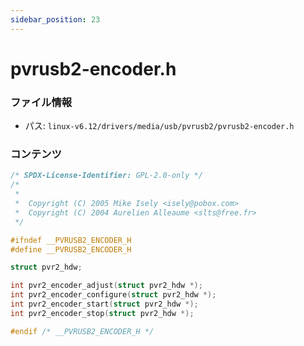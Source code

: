 ```yaml
---
sidebar_position: 23
---
```

# pvrusb2-encoder.h

### ファイル情報

- パス: `linux-v6.12/drivers/media/usb/pvrusb2/pvrusb2-encoder.h`

### コンテンツ

```h
/* SPDX-License-Identifier: GPL-2.0-only */
/*
 *
 *  Copyright (C) 2005 Mike Isely <isely@pobox.com>
 *  Copyright (C) 2004 Aurelien Alleaume <slts@free.fr>
 */

#ifndef __PVRUSB2_ENCODER_H
#define __PVRUSB2_ENCODER_H

struct pvr2_hdw;

int pvr2_encoder_adjust(struct pvr2_hdw *);
int pvr2_encoder_configure(struct pvr2_hdw *);
int pvr2_encoder_start(struct pvr2_hdw *);
int pvr2_encoder_stop(struct pvr2_hdw *);

#endif /* __PVRUSB2_ENCODER_H */

```
